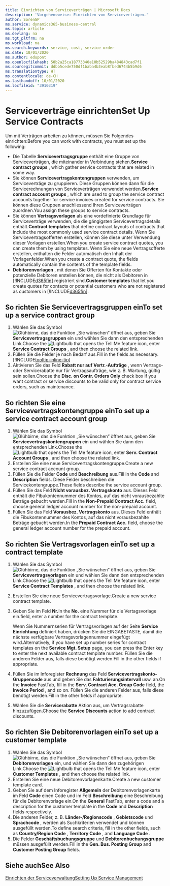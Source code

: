 ```yaml
---
title: Einrichten von Serviceverträgen | Microsoft Docs
description: 'Vorgehensweise: Einrichten von Serviceverträgen.'
author: SorenGP
ms.service: dynamics365-business-central
ms.topic: article
ms.devlang: na
ms.tgt_pltfrm: na
ms.workload: na
ms.search.keywords: service, cost, service order
ms.date: 10/01/2020
ms.author: edupont
ms.openlocfilehash: 50b2a25ca18773340e10b52529ba484843cad7f1
ms.sourcegitcommit: ddbb5cede750df1baba4b3eab8fbed6744b5b9d6
ms.translationtype: HT
ms.contentlocale: de-CH
ms.lasthandoff: 10/01/2020
ms.locfileid: "3910319"
---
```

# <a name="set-up-service-contracts"></a><span data-ttu-id="a3cf3-103">Serviceverträge einrichten</span><span class="sxs-lookup"><span data-stu-id="a3cf3-103">Set Up Service Contracts</span></span>
<span data-ttu-id="a3cf3-104">Um mit Verträgen arbeiten zu können, müssen Sie Folgendes einrichten:</span><span class="sxs-lookup"><span data-stu-id="a3cf3-104">Before you can work with contracts, you must set up the following:</span></span> 

* <span data-ttu-id="a3cf3-105">Die Tabelle **Servicevertragsgruppe** enthält eine Gruppe von Serviceverträgen, die miteinander in Verbindung stehen.</span><span class="sxs-lookup"><span data-stu-id="a3cf3-105">**Service contract groups** , which gather service contracts that are related in some way.</span></span>
* <span data-ttu-id="a3cf3-106">Sie können **Servicevertragskontengruppen** verwenden, um Serviceverträge zu gruppieren. Diese Gruppen können dann für die Servicerechnungen von Serviceverträgen verwendet werden.</span><span class="sxs-lookup"><span data-stu-id="a3cf3-106">**Service contract account groups** , which are used to group the service contract accounts together for service invoices created for service contracts.</span></span> <span data-ttu-id="a3cf3-107">Sie können diese Gruppen anschliessend Ihren Serviceverträgen zuordnen.</span><span class="sxs-lookup"><span data-stu-id="a3cf3-107">You assign these groups to service contracts.</span></span>  
* <span data-ttu-id="a3cf3-108">Sie können **Vertragsvorlagen** als eine vordefinierte Grundlage für Serviceverträge verwenden, die die gängigsten Servicevertragsdetails enthält.</span><span class="sxs-lookup"><span data-stu-id="a3cf3-108">**Contract templates** that define contract layouts of contracts that include the most commonly used service contract details.</span></span> <span data-ttu-id="a3cf3-109">Wenn Sie Servicevertragsofferten erstellen, können Sie diese unter Verwendung dieser Vorlagen erstellen.</span><span class="sxs-lookup"><span data-stu-id="a3cf3-109">When you create service contract quotes, you can create them by using templates.</span></span> <span data-ttu-id="a3cf3-110">Wenn Sie eine neue Vertragsofferte erstellen, enthalten die Felder automatisch den Inhalt der Vorlagenfelder.</span><span class="sxs-lookup"><span data-stu-id="a3cf3-110">When you create a contract quote, the fields automatically contain the contents of the template fields.</span></span>
* <span data-ttu-id="a3cf3-111">**Debitorenvorlagen** , mit denen Sie Offerten für Kontakte oder potenzielle Debitoren erstellen können, die nicht als Debitoren in [!INCLUDE[d365fin](includes/d365fin_md.md)] registriert sind.</span><span class="sxs-lookup"><span data-stu-id="a3cf3-111">**Customer templates** that let you create quotes for contacts or potential customers who are not registered as customers in [!INCLUDE[d365fin](includes/d365fin_md.md)].</span></span>  

## <a name="to-set-up-a-service-contract-group"></a><span data-ttu-id="a3cf3-112">So richten Sie Servicevertragsgruppen ein</span><span class="sxs-lookup"><span data-stu-id="a3cf3-112">To set up a service contract group</span></span>  
1. <span data-ttu-id="a3cf3-113">Wählen Sie das Symbol ![Glühbirne, das die Funktion „Sie wünschen“ öffnet](media/ui-search/search_small.png "Tell Me-Funktion") aus, geben Sie **Servicevertragsgruppen** ein und wählen Sie dann den entsprechenden Link.</span><span class="sxs-lookup"><span data-stu-id="a3cf3-113">Choose the ![Lightbulb that opens the Tell Me feature](media/ui-search/search_small.png "Tell me what you want to do") icon, enter **Service Contract Groups** , and then choose the related link.</span></span>  
2. <span data-ttu-id="a3cf3-114">Füllen Sie die Felder je nach Bedarf aus.</span><span class="sxs-lookup"><span data-stu-id="a3cf3-114">Fill in the fields as necessary.</span></span> [!INCLUDE[tooltip-inline-tip](includes/tooltip-inline-tip_md.md)]
3. <span data-ttu-id="a3cf3-115">Aktivieren Sie das Feld **Rabatt nur auf Vertr.-Aufträge** , wenn Vertrags- oder Servicerabatte nur für Vertragsaufträge, wie z. B. Wartung, gültig sein sollen.</span><span class="sxs-lookup"><span data-stu-id="a3cf3-115">Choose the **Disc. on Contr. Orders Only** check box if you want contract or service discounts to be valid only for contract service orders, such as maintenance.</span></span>  

## <a name="to-set-up-a-service-contract-account-group"></a><span data-ttu-id="a3cf3-116">So richten Sie eine Servicevertragskontengruppe ein</span><span class="sxs-lookup"><span data-stu-id="a3cf3-116">To set up a service contract account group</span></span>  
1. <span data-ttu-id="a3cf3-117">Wählen Sie das Symbol ![Glühbirne, das die Funktion „Sie wünschen“ öffnet](media/ui-search/search_small.png "Tell Me-Funktion") aus, geben Sie **Servicevertragskontengruppen** ein und wählen Sie dann den entsprechenden Link.</span><span class="sxs-lookup"><span data-stu-id="a3cf3-117">Choose the ![Lightbulb that opens the Tell Me feature](media/ui-search/search_small.png "Tell me what you want to do") icon, enter **Serv. Contract Account Groups** , and then choose the related link.</span></span>  
2. <span data-ttu-id="a3cf3-118">Erstellen Sie eine neue Servicevertragskontengruppe.</span><span class="sxs-lookup"><span data-stu-id="a3cf3-118">Create a new service contract account group.</span></span>   
3. <span data-ttu-id="a3cf3-119">Füllen Sie die Felder **Code** und **Beschreibung** aus.</span><span class="sxs-lookup"><span data-stu-id="a3cf3-119">Fill in the **Code** and **Description** fields.</span></span> <span data-ttu-id="a3cf3-120">Diese Felder beschreiben die Servicekontengruppe.</span><span class="sxs-lookup"><span data-stu-id="a3cf3-120">These fields describe the service account group.</span></span>  
4. <span data-ttu-id="a3cf3-121">Füllen Sie das Feld **Nicht vorausbez. Vertragskonto** aus. Dieses Feld enthält die Fibukontennummer des Kontos, auf das nicht vorausbezahlte Beträge gebucht werden.</span><span class="sxs-lookup"><span data-stu-id="a3cf3-121">Fill in the **Non-Prepaid Contract Acc.** field, choose general ledger account number for the non-prepaid account.</span></span>  
5. <span data-ttu-id="a3cf3-122">Füllen Sie das Feld **Vorausbez. Vertragskonto** aus. Dieses Feld enthält die Fibukontennummer des Kontos, auf das nicht vorausbezahlte Beträge gebucht werden.</span><span class="sxs-lookup"><span data-stu-id="a3cf3-122">In the **Prepaid Contract Acc.** field, choose the general ledger account number for the prepaid account.</span></span>  

## <a name="to-set-up-a-contract-template"></a><span data-ttu-id="a3cf3-123">So richten Sie Vertragsvorlagen ein</span><span class="sxs-lookup"><span data-stu-id="a3cf3-123">To set up a contract template</span></span>  
1. <span data-ttu-id="a3cf3-124">Wählen Sie das Symbol ![Glühbirne, das die Funktion „Sie wünschen“ öffnet](media/ui-search/search_small.png "Tell Me-Funktion") aus, geben Sie **Servicevertragsvorlagen** ein und wählen Sie dann den entsprechenden Link.</span><span class="sxs-lookup"><span data-stu-id="a3cf3-124">Choose the ![Lightbulb that opens the Tell Me feature](media/ui-search/search_small.png "Tell me what you want to do") icon, enter **Service Contract Templates** , and then choose the related link.</span></span>  
2. <span data-ttu-id="a3cf3-125">Erstellen Sie eine neue Servicevertragsvorlage.</span><span class="sxs-lookup"><span data-stu-id="a3cf3-125">Create a new service contract template.</span></span>  
3. <span data-ttu-id="a3cf3-126">Geben Sie im Feld **Nr.**</span><span class="sxs-lookup"><span data-stu-id="a3cf3-126">In the **No.**</span></span> <span data-ttu-id="a3cf3-127">eine Nummer für die Vertagsvorlage ein.</span><span class="sxs-lookup"><span data-stu-id="a3cf3-127">field, enter a number for the contract template.</span></span>  
  
     <span data-ttu-id="a3cf3-128">Wenn Sie Nummernserien für Vertragsvorlagen auf der Seite **Service Einrichtung** definiert haben, drücken Sie die EINGABETASTE, damit die nächste verfügbare Vertragsvorlagennummer eingefügt wird.</span><span class="sxs-lookup"><span data-stu-id="a3cf3-128">Alternatively, if you have set up number series for contract templates on the **Service Mgt. Setup** page, you can press the Enter key to enter the next available contract template number.</span></span> <span data-ttu-id="a3cf3-129">Füllen Sie die anderen Felder aus, falls diese benötigt werden.</span><span class="sxs-lookup"><span data-stu-id="a3cf3-129">Fill in the other fields if appropriate.</span></span>  
  
4. <span data-ttu-id="a3cf3-130">Füllen Sie im Inforegister **Rechnung** das Feld **Servicevertragskonto-Gruppencode** aus und geben Sie das **Fakturierungsintervall** usw. an.</span><span class="sxs-lookup"><span data-stu-id="a3cf3-130">On the **Invoice** FastTab, fill in the **Serv. Contract Acc. Group Code** field, the **Invoice Period** , and so on.</span></span> <span data-ttu-id="a3cf3-131">Füllen Sie die anderen Felder aus, falls diese benötigt werden.</span><span class="sxs-lookup"><span data-stu-id="a3cf3-131">Fill in the other fields if appropriate.</span></span>  
5. <span data-ttu-id="a3cf3-132">Wählen Sie die **Servicerabatte** Aktion aus, um Vertragsrabatte hinzuzufügen.</span><span class="sxs-lookup"><span data-stu-id="a3cf3-132">Choose the **Service Discounts** action to add contract discounts.</span></span>  

## <a name="to-set-up-a-customer-template"></a><span data-ttu-id="a3cf3-133">So richten Sie Debitorenvorlagen ein</span><span class="sxs-lookup"><span data-stu-id="a3cf3-133">To set up a customer template</span></span>  
1. <span data-ttu-id="a3cf3-134">Wählen Sie das Symbol ![Glühbirne, das die Funktion „Sie wünschen“ öffnet](media/ui-search/search_small.png "Tell Me-Funktion") aus, geben Sie **Debitorenvorlagen** ein, und wählen Sie dann den zugehörigen Link.</span><span class="sxs-lookup"><span data-stu-id="a3cf3-134">Choose the ![Lightbulb that opens the Tell Me feature](media/ui-search/search_small.png "Tell me what you want to do") icon, enter **Customer Templates** , and then choose the related link.</span></span>  
2. <span data-ttu-id="a3cf3-135">Erstellen Sie eine neue Debitorenvorlagenkarte.</span><span class="sxs-lookup"><span data-stu-id="a3cf3-135">Create a new customer template card.</span></span>  
3. <span data-ttu-id="a3cf3-136">Geben Sie auf dem Inforegister **Allgemein** der Debitorenvorlagenkarte im Feld **Code** einen Code und im Feld **Beschreibung** eine Beschreibung für die Debitorenvorlage ein.</span><span class="sxs-lookup"><span data-stu-id="a3cf3-136">On the **General** FastTab, enter a code and a description for the customer template in the **Code** and **Description** fields respectively.</span></span> 
4. <span data-ttu-id="a3cf3-137">Die anderen Felder, z. B. **Länder-/Regionscode** , **Gebietscode** und **Sprachcode** , werden als Suchkriterien verwendet und können ausgefüllt werden.</span><span class="sxs-lookup"><span data-stu-id="a3cf3-137">To define search criteria, fill in the other fields, such as **Country/Region Code** , **Territory Code** , and **Language Code** .</span></span>  
5. <span data-ttu-id="a3cf3-138">Die Felder  **Geschäftsbuchungsgruppe** und  **Debitorenbuchungsgruppe** müssen ausgefüllt werden.</span><span class="sxs-lookup"><span data-stu-id="a3cf3-138">Fill in the **Gen. Bus. Posting Group** and **Customer Posting Group** fields.</span></span>  

## <a name="see-also"></a><span data-ttu-id="a3cf3-139">Siehe auch</span><span class="sxs-lookup"><span data-stu-id="a3cf3-139">See Also</span></span>
[<span data-ttu-id="a3cf3-140">Einrichten der Serviceverwaltung</span><span class="sxs-lookup"><span data-stu-id="a3cf3-140">Setting Up Service Management</span></span>](service-setup-service.md)